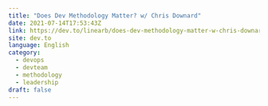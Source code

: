 ```yaml
---
title: "Does Dev Methodology Matter? w/ Chris Downard"
date: 2021-07-14T17:53:43Z
link: https://dev.to/linearb/does-dev-methodology-matter-w-chris-downard-593g?utm_medium=RSS&utm_source=news.12bit.vn
site: dev.to
language: English
category:
  - devops
  - devteam
  - methodology
  - leadership
draft: false
---
```

